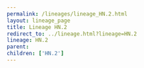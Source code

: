 ```yaml
---
permalink: /lineages/lineage_HN.2.html
layout: lineage_page
title: Lineage HN.2
redirect_to: ../lineage.html?lineage=HN.2
lineage: HN.2
parent: 
children: ['HN.2']
---
```

